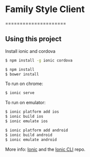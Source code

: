 # Family Style Client
=====================

## Using this project
Install ionic and cordova
```bash
$ npm install -g ionic cordova
```
```bash
$ npm install
$ bower install
```

To run on chrome:
```bash
$ ionic serve
```
To run on emulator:
```bash
$ ionic platform add ios
$ ionic build ios
$ ionic emulate ios
```
```bash
$ ionic platform add android
$ ionic build android
$ ionic emulate android
```

More info: [Ionic](http://ionicframework.com) and the [Ionic CLI](https://github.com/driftyco/ionic-cli) repo.